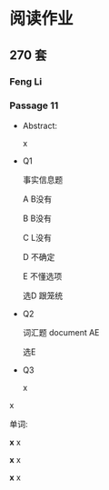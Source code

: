 # 阅读作业

## 270 套

### Feng Li

### Passage 11

* Abstract: 

  x

* Q1

  事实信息题

  A	B没有

  B	B没有

  C	L没有

  D	不确定

  E	不懂选项

  选D 跟笼统

  

* Q2

  词汇题
  document AE

  选E

* Q3

  x

  

x

单词:

__x__ x

__x__ x

__x__ x











